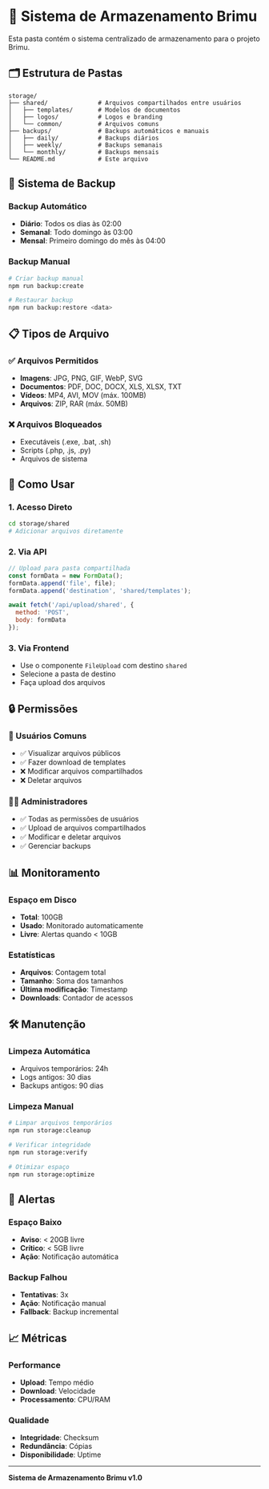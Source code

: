 # 📁 Sistema de Armazenamento Brimu

Esta pasta contém o sistema centralizado de armazenamento para o projeto Brimu.

## 🗂️ Estrutura de Pastas

```
storage/
├── shared/              # Arquivos compartilhados entre usuários
│   ├── templates/       # Modelos de documentos
│   ├── logos/           # Logos e branding
│   └── common/          # Arquivos comuns
├── backups/             # Backups automáticos e manuais
│   ├── daily/           # Backups diários
│   ├── weekly/          # Backups semanais
│   └── monthly/         # Backups mensais
└── README.md            # Este arquivo
```

## 🔄 Sistema de Backup

### Backup Automático
- **Diário**: Todos os dias às 02:00
- **Semanal**: Todo domingo às 03:00
- **Mensal**: Primeiro domingo do mês às 04:00

### Backup Manual
```bash
# Criar backup manual
npm run backup:create

# Restaurar backup
npm run backup:restore <data>
```

## 📋 Tipos de Arquivo

### ✅ Arquivos Permitidos
- **Imagens**: JPG, PNG, GIF, WebP, SVG
- **Documentos**: PDF, DOC, DOCX, XLS, XLSX, TXT
- **Vídeos**: MP4, AVI, MOV (máx. 100MB)
- **Arquivos**: ZIP, RAR (máx. 50MB)

### ❌ Arquivos Bloqueados
- Executáveis (.exe, .bat, .sh)
- Scripts (.php, .js, .py)
- Arquivos de sistema

## 🚀 Como Usar

### 1. Acesso Direto
```bash
cd storage/shared
# Adicionar arquivos diretamente
```

### 2. Via API
```javascript
// Upload para pasta compartilhada
const formData = new FormData();
formData.append('file', file);
formData.append('destination', 'shared/templates');

await fetch('/api/upload/shared', {
  method: 'POST',
  body: formData
});
```

### 3. Via Frontend
- Use o componente `FileUpload` com destino `shared`
- Selecione a pasta de destino
- Faça upload dos arquivos

## 🔒 Permissões

### 👥 Usuários Comuns
- ✅ Visualizar arquivos públicos
- ✅ Fazer download de templates
- ❌ Modificar arquivos compartilhados
- ❌ Deletar arquivos

### 👨‍💼 Administradores
- ✅ Todas as permissões de usuários
- ✅ Upload de arquivos compartilhados
- ✅ Modificar e deletar arquivos
- ✅ Gerenciar backups

## 📊 Monitoramento

### Espaço em Disco
- **Total**: 100GB
- **Usado**: Monitorado automaticamente
- **Livre**: Alertas quando < 10GB

### Estatísticas
- **Arquivos**: Contagem total
- **Tamanho**: Soma dos tamanhos
- **Última modificação**: Timestamp
- **Downloads**: Contador de acessos

## 🛠️ Manutenção

### Limpeza Automática
- Arquivos temporários: 24h
- Logs antigos: 30 dias
- Backups antigos: 90 dias

### Limpeza Manual
```bash
# Limpar arquivos temporários
npm run storage:cleanup

# Verificar integridade
npm run storage:verify

# Otimizar espaço
npm run storage:optimize
```

## 🚨 Alertas

### Espaço Baixo
- **Aviso**: < 20GB livre
- **Crítico**: < 5GB livre
- **Ação**: Notificação automática

### Backup Falhou
- **Tentativas**: 3x
- **Ação**: Notificação manual
- **Fallback**: Backup incremental

## 📈 Métricas

### Performance
- **Upload**: Tempo médio
- **Download**: Velocidade
- **Processamento**: CPU/RAM

### Qualidade
- **Integridade**: Checksum
- **Redundância**: Cópias
- **Disponibilidade**: Uptime

---

**Sistema de Armazenamento Brimu v1.0**
